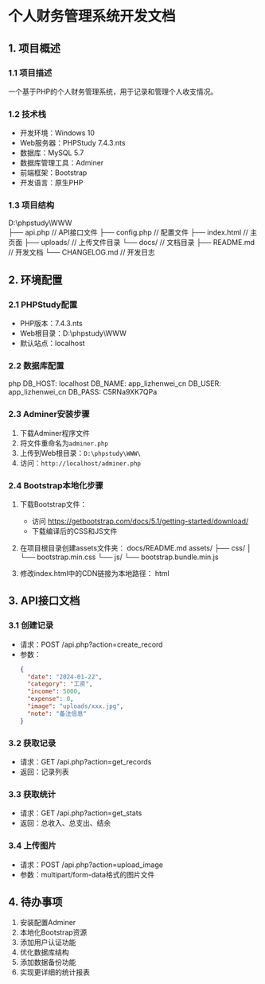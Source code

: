 # 个人财务管理系统开发文档

## 1. 项目概述

### 1.1 项目描述
一个基于PHP的个人财务管理系统，用于记录和管理个人收支情况。

### 1.2 技术栈
- 开发环境：Windows 10
- Web服务器：PHPStudy 7.4.3.nts
- 数据库：MySQL 5.7
- 数据库管理工具：Adminer
- 前端框架：Bootstrap
- 开发语言：原生PHP

### 1.3 项目结构
D:\phpstudy\WWW\
├── api.php // API接口文件
├── config.php // 配置文件
├── index.html // 主页面
├── uploads/ // 上传文件目录
└── docs/ // 文档目录
├── README.md // 开发文档
└── CHANGELOG.md // 开发日志
## 2. 环境配置

### 2.1 PHPStudy配置
- PHP版本：7.4.3.nts
- Web根目录：D:\phpstudy\WWW
- 默认站点：localhost

### 2.2 数据库配置
php
DB_HOST: localhost
DB_NAME: app_lizhenwei_cn
DB_USER: app_lizhenwei_cn
DB_PASS: C5RNa9XK7QPa

### 2.3 Adminer安装步骤
1. 下载Adminer程序文件
2. 将文件重命名为`adminer.php`
3. 上传到Web根目录：`D:\phpstudy\WWW\`
4. 访问：`http://localhost/adminer.php`

### 2.4 Bootstrap本地化步骤
1. 下载Bootstrap文件：
   - 访问 https://getbootstrap.com/docs/5.1/getting-started/download/
   - 下载编译后的CSS和JS文件
2. 在项目根目录创建assets文件夹：
docs/README.md
assets/
├── css/
│ └── bootstrap.min.css
└── js/
└── bootstrap.bundle.min.js

3. 修改index.html中的CDN链接为本地路径：
html
<!-- CSS -->
<link href="assets/css/bootstrap.min.css" rel="stylesheet">
<!-- JS -->
<script src="assets/js/bootstrap.bundle.min.js"></script>

## 3. API接口文档

### 3.1 创建记录
- 请求：POST /api.php?action=create_record
- 参数：
  ```json
  {
    "date": "2024-01-22",
    "category": "工资",
    "income": 5000,
    "expense": 0,
    "image": "uploads/xxx.jpg",
    "note": "备注信息"
  }
  ```

### 3.2 获取记录
- 请求：GET /api.php?action=get_records
- 返回：记录列表

### 3.3 获取统计
- 请求：GET /api.php?action=get_stats
- 返回：总收入、总支出、结余

### 3.4 上传图片
- 请求：POST /api.php?action=upload_image
- 参数：multipart/form-data格式的图片文件

## 4. 待办事项
1. 安装配置Adminer
2. 本地化Bootstrap资源
3. 添加用户认证功能
4. 优化数据库结构
5. 添加数据备份功能
6. 实现更详细的统计报表
